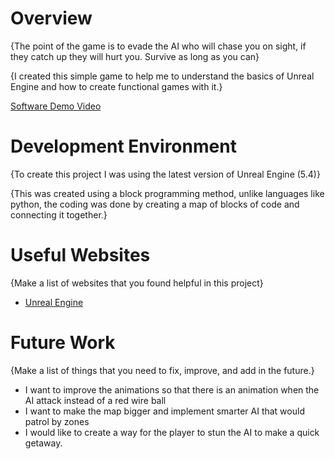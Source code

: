 # Overview

{The point of the game is to evade the AI who will chase you on sight, if they catch up they will hurt you. Survive as long as you can}

{I created this simple game to help me to understand the basics of Unreal Engine and how to create functional games with it.}

[Software Demo Video](http://youtube.link.goes.here)

# Development Environment

{To create this project I was using the latest version of Unreal Engine (5.4)}

{This was created using a block programming method, unlike languages like python, the coding was done by creating a map of blocks of code and connecting it together.}

# Useful Websites

{Make a list of websites that you found helpful in this project}
* [Unreal Engine]([http://url.link.goes.here](https://dev.epicgames.com/documentation/en-us/unreal-engine))
# Future Work

{Make a list of things that you need to fix, improve, and add in the future.}
* I want to improve the animations so that there is an animation when the AI attack instead of a red wire ball
* I want to make the map bigger and implement smarter AI that would patrol by zones
* I would like to create a way for the player to stun the AI to make a quick getaway.
